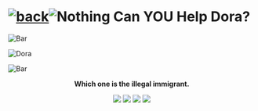 # [![back](https://cdn.discordapp.com/emojis/887168885747511396?size=32)](https://dxrpy.github.io/Dxrpys-Garbage-Website)![`Nothing`](https://cdn.discordapp.com/attachments/584355797366997002/889386862916014090/nothing.png) Can YOU Help Dora?

![`Bar`](https://cdn.discordapp.com/attachments/584355797366997002/889006586406772746/4M7IWwP.png)

![`Dora`](https://cdn.discordapp.com/attachments/584355797366997002/890504939405733888/AAAABdUq1AkZ8opLu89fSiPYhj2BrL5cpBQONwdLESYWZLNcVasBLybwTRNOylCLf0J50SF17rdiLlwQmHYsksyZY9dXJMGUDi8T.jpg)

![`Bar`](https://cdn.discordapp.com/attachments/584355797366997002/889006586406772746/4M7IWwP.png)

<p align=center>
  <b>
    Which one is the illegal immigrant.
  </b>
</p>
<p align="center">
  <a href="https://dxrpy.github.io/Dxrpys-Garbage-Website/dora_answer_1"><img src="https://cdn.discordapp.com/attachments/584355797366997002/890503631231668285/bee.png"/></a>
  <a href="https://dxrpy.github.io/Dxrpys-Garbage-Website/dora_answer_2"><img src="https://cdn.discordapp.com/attachments/584355797366997002/890503628043980820/bird.png"/></a>
  <a href="https://dxrpy.github.io/Dxrpys-Garbage-Website/dora_answer_3"><img src="https://cdn.discordapp.com/attachments/584355797366997002/890503627322572840/dora.png"/></a>
  <a href="https://dxrpy.github.io/Dxrpys-Garbage-Website/dora_answer_3"><img src="https://images.newscientist.com/wp-content/uploads/2019/10/16151942/cataglyphisbombycinasoldier1uniulmdouzfotohwolf.jpg"/></a>
</p>
